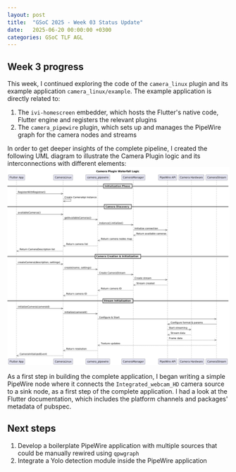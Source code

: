 ```yaml
---
layout: post
title:  "GSoC 2025 - Week 03 Status Update"
date:   2025-06-20 00:00:00 +0300
categories: GSoC TLF AGL 
---
```


## Week 3 progress

This week, I continued exploring the code of the `camera_linux` plugin and its example application `camera_linux/example`.
The example application is directly related to:
1. The `ivi-homescreen` embedder, which hosts the Flutter's native code, Flutter engine and registers the relevant plugins
2. The `camera_pipewire` plugin, which sets up and manages the PipeWire graph for the camera nodes and streams

In order to get deeper insights of the complete pipeline, I created the following UML diagram to illustrate the 
Camera Plugin logic and its interconnections with different elements:
![PipeWire Connections](/assets/images/gsoc25_w3/w3_fig1.png)

As a first step in building the complete application, I began writing a simple PipeWire node where it connects the `Integrated_webcam_HD` camera source to a sink node, as
a first step of the complete application. I had a look at the Flutter documentation, which includes the platform channels
and packages' metadata of pubspec. 

## Next steps
1. Develop a boilerplate PipeWire application with multiple sources that could be manually rewired using `qpwgraph`
2. Integrate a Yolo detection module inside the PipeWire application